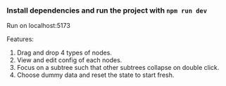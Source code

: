 ### Install dependencies and run the project with `npm run dev`

Run on localhost:5173

Features: 
1. Drag and drop 4 types of nodes.
2. View and edit config of each nodes.
3. Focus on a subtree such that other subtrees collapse on double click.
4. Choose dummy data and reset the state to start fresh.